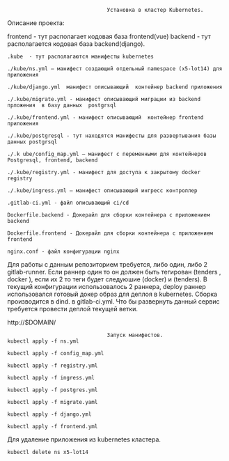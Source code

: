                                     Установка в кластер Kubernetes. 

Описание проекта:

 frontend - тут располагает кодовая база frontend(vue)
 backend - тут располагается кодовая база backend(django).
    
    .kube  - тут располагаются манифесты kubernetes
    
    ./kube/ns.yml — манифест создающий отдельный namespace (x5-lot14) для приложения 

    ./kube/django.yml  манифест описывающий  контейнер backend приложения  

    ./.kube/migrate.yml - манифест описывающий миграции из backend прложения  в базу данных  postgrsql

    ./.kube/frontend.yml - манифест описывающий  контейнер frontend приложения

    ./.kube/postgresql - тут находятся манифесты для развертывания базы данных postgrsql

    ./.k ube/config_map.yml — манифест с переменными для контейнеров Postgresql, frontend, backend

    ./.kube/registry.yml - манифест для доступа к закрытому docker registry  

    ./.kube/ingress.yml — манифест описывающий ингресс контроллер 

    .gitlab-ci.yml - файл описывающий ci/cd
    
    Dockerfile.backend - Докерайл для сборки контейнера с приложением backend 

    Dockerfile.frontend - Докерайл для сборки контейнера с приложением frontend 

    nginx.conf - файл конфигурации nginx

Для работы с данным репозиторием требуется, либо один, либо 2 gitlab-runner. Если раннер один то он должен быть тегирован (tenders , docker ), если их 2 то теги будет следуюшие (docker) и (tenders). В текущий конфигурации использовалось 2 раннера, deploy раннер использовался готовый докер образ для деплоя в kubernetes.
Сборка производится в dind. в gitlab-ci.yml.
Что бы развернуть данный сервис требуется провести деплой текущей ветки.

 http://$DOMAIN/

                                    Запуск манифестов.                                       
    kubectl apply -f ns.yml

    kubectl apply -f config_map.yml

    kubectl apply -f registry.yml

    kubectl apply -f ingress.yml

    kubectl apply -f postgres.yml

    kubectl apply -f migrate.yaml

    kubectl apply -f django.yml

    kubectl apply -f frontend.yml

 
Для удаление приложения из kubernetes кластера.
 
    kubectl delete ns x5-lot14
 




